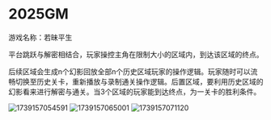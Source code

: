 # 2025GM

游戏名称：若昧平生

平台跳跃与解密相结合，玩家操控主角在限制大小的区域内，到达该区域的终点。

后续区域会生成n个幻影回放全部n个历史区域玩家的操作逻辑。玩家随时可以流畅切换至历史关卡，重新播放与录制通关操作逻辑。后置区域，要利用历史区域的幻影看来进行解密与通关。当3个区域的玩家能到达终点，为一关卡的胜利条件。

![1739157054591](image/游戏名称：若昧平生/1739157054591.png)
![1739157065001](image/游戏名称：若昧平生/1739157065001.png)
![1739157071120](image/游戏名称：若昧平生/1739157071120.png)
